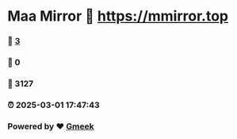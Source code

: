 # Maa Mirror :link: https://mmirror.top 
### :page_facing_up: [3](https://mmirror.top/tag.html) 
### :speech_balloon: 0 
### :hibiscus: 3127 
### :alarm_clock: 2025-03-01 17:47:43 
### Powered by :heart: [Gmeek](https://github.com/Meekdai/Gmeek)
